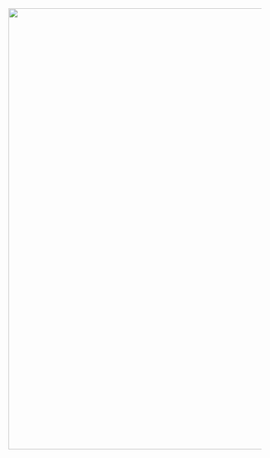 
<img src='https://github.com/ipang-dwi/retopie-manual/raw/master/cover.jpg' width='620' height='877' />
